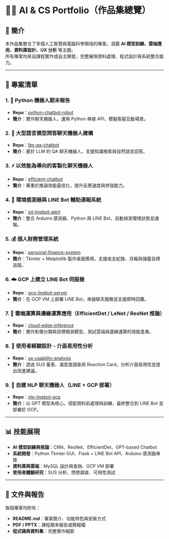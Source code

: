 # 🧑‍💻 AI & CS Portfolio（作品集總覽）

## 📖 簡介
本作品集整合了多個人工智慧與電腦科學領域的專案，涵蓋 **AI 模型訓練、雲端應用、資料庫設計、UX 分析** 等主題。  
所有專案均來自課程實作或自主開發，完整展現資料處理、程式設計與系統整合能力。  

---

## 📂 專案清單

### 1. 🤖 Python 機器人期末報告  
- **Repo**：[python-chatbot-robot](https://github.com/fgx2060/python-robot-control.git)  
- **簡介**：實作聊天機器人，運用 Python 串接 API，模擬客服互動場景。  

### 2. 🧠 大型語言模型問答聊天機器人建構  
- **Repo**：[llm-qa-chatbot](https://github.com/fgx2060/llm-qa-chatbot.git)  
- **簡介**：基於 LLM 的 QA 聊天機器人，支援知識檢索與自然語言回答。  

### 3. ⚡ 以效能為導向的客製化聊天機器人  
- **Repo**：[efficient-chatbot](https://github.com/fgx2060/performance-oriented-chatbot.git)  
- **簡介**：著重於推論效能最佳化，提升反應速度與併發能力。  

### 4. 🌱 環境感測器與 LINE Bot 輔助通報系統  
- **Repo**：[iot-linebot-alert](https://github.com/fgx2060/sensor-data-linebot.git)  
- **簡介**：整合 Arduino 感測器、Python 與 LINE Bot，自動偵測環境狀態並通報。  

### 5. 💰 個人財務管理系統  
- **Repo**：[personal-finance-system](https://github.com/fgx2060/personal-finance-system.git)  
- **簡介**：Tkinter + Matplotlib 製作桌面應用，支援收支紀錄、月報與儲蓄目標追蹤。  

### 6. ☁️ GCP 上建立 LINE Bot 伺服器  
- **Repo**：[gcp-linebot-server](https://github.com/fgx2060/gcp-linebot-server.git)  
- **簡介**：在 GCP VM 上部署 LINE Bot，串接聊天服務並支援即時回覆。  

### 7. 🔬 雲端運算與邊緣運算應用（EfficientDet / LeNet / ResNet 推論）  
- **Repo**：[cloud-edge-inference](https://github.com/fgx2060/edge-model-inference.git)  
- **簡介**：實作影像分類與目標檢測模型，測試雲端與邊緣運算的效能差異。  

### 8. 🎨 使用者經驗設計 - 介面易用性分析  
- **Repo**：[ux-usability-analysis](https://github.com/fgx2060/ux-usability-analysis.git)  
- **簡介**：透過 SUS 量表、滿意度調查與 Reaction Card，分析介面易用性並提出改進建議。  

### 9. 🤖 自建 NLP 聊天機器人（LINE + GCP 部署）  
- **Repo**：[nlp-linebot-gcp](https://github.com/fgx2060/nlp-linebot-gcp.git)  
- **簡介**：以 GPT 模型為核心，搭配資料前處理與訓練，最終整合到 LINE Bot 並部署於 GCP。  

---

## 📊 技能展現
- **AI 模型訓練與推論**：CNN、ResNet、EfficientDet、GPT-based Chatbot  
- **系統開發**：Python Tkinter GUI、Flask + LINE Bot API、Arduino 感測器串接  
- **資料庫與雲端**：MySQL 設計與查詢、GCP VM 部署  
- **使用者體驗研究**：SUS 分析、問卷調查、可用性測試  

---

## 📖 文件與報告
每個專案均附有：  
- **README.md**：專案簡介、功能特色與安裝方式  
- **PDF / PPTX**：課程期末報告或簡報檔  
- **程式碼與資料集**：完整實作細節  
